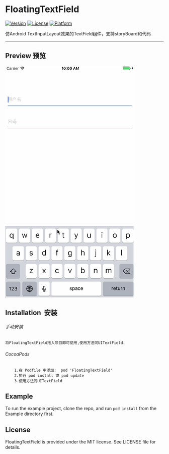 # FloatingTextField

[![Version](https://img.shields.io/cocoapods/v/FloatingTextField.svg?style=flat)](http://cocoapods.org/pods/FloatingTextField)
[![License](https://img.shields.io/cocoapods/l/FloatingTextField.svg?style=flat)](http://cocoapods.org/pods/FloatingTextField)
[![Platform](https://img.shields.io/cocoapods/p/FloatingTextField.svg?style=flat)](http://cocoapods.org/pods/FloatingTextField)

仿Android TextInputLayout效果的TextField组件，支持storyBoard和代码

---- 


Preview  预览
---- 
![FloatingTextField Demo][image-1]

## Installation &nbsp;安装

###### 手动安装
```
将FloatingTextField拖入项目即可使用,使用方法同UITextField.
```
###### CocoaPods
```
    1.在 Podfile 中添加:  pod 'FloatingTextField'
    2.执行 pod install 或 pod update
    3.使用方法同UITextField
```


## Example

To run the example project, clone the repo, and run `pod install` from the Example directory first.

## License
FloatingTextField is provided under the MIT license. See LICENSE file for details.

[image-1]:	https://github.com/wangcy90/FloatingTextField/blob/master/Preview/DemoPreview.gif

